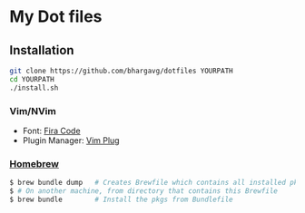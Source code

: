 # My Dot files

## Installation
```bash
git clone https://github.com/bhargavg/dotfiles YOURPATH
cd YOURPATH
./install.sh
```

### Vim/NVim
- Font: [Fira Code](https://github.com/tonsky/FiraCode)
- Plugin Manager: [Vim Plug](https://github.com/junegunn/vim-plug)

### [Homebrew](https://github.com/Homebrew/brew)
```bash
$ brew bundle dump   # Creates Brewfile which contains all installed pkgs
$ # On another machine, from directory that contains this Brewfile
$ brew bundle        # Install the pkgs from Bundlefile
```
